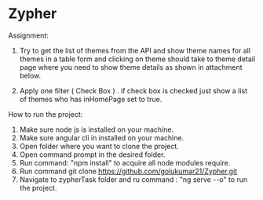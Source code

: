 # Zypher

Assignment:  

1.  Try to get the list of themes from the API and show theme names for all themes in a table form and clicking on theme should take to theme detail page where you need to show theme details as shown in attachment below. 

2. Apply one filter ( Check Box ) . if check box is checked just show a list of themes who has inHomePage set to true. 

How to run the project:

1. Make sure node js is installed on your machine.
2. Make sure angular cli in installed on your machine.
3. Open folder where you want to clone the project.
4. Open command prompt in the desired folder.
5. Run command: "npm install" to acquire all node modules require.
6. Run command git clone https://github.com/golukumar21/Zypher.git
7. Navigate to zypherTask folder and ru command : "ng serve --o" to run the project.
